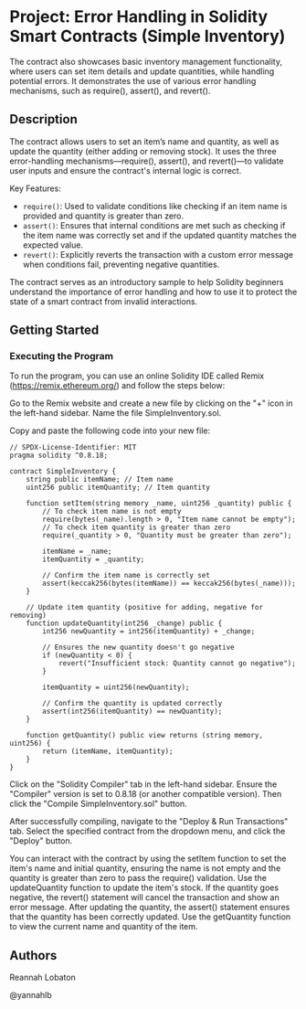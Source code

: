 # Project: Error Handling in Solidity Smart Contracts (Simple Inventory)
The contract also showcases basic inventory management functionality, where users can set item details and update quantities, while handling potential errors. It demonstrates the use of various error handling mechanisms, such as require(), assert(), and revert().


## Description

The contract allows users to set an item’s name and quantity, as well as update the quantity (either adding or removing stock). It uses the three error-handling mechanisms—require(), assert(), and revert()—to validate user inputs and ensure the contract's internal logic is correct.

Key Features:
- ```require()```: Used to validate conditions like checking if an item name is provided and quantity is greater than zero.
- ```assert()```: Ensures that internal conditions are met such as checking if the item name was correctly set and if the updated quantity matches the expected value.
- ```revert()```: Explicitly reverts the transaction with a custom error message when conditions fail, preventing negative quantities.

The contract serves as an introductory sample to help Solidity beginners understand the importance of error handling and how to use it to protect the state of a smart contract from invalid interactions.

## Getting Started

### Executing the Program
To run the program, you can use an online Solidity IDE called Remix (https://remix.ethereum.org/) and follow the steps below: 

Go to the Remix website and create a new file by clicking on the "+" icon in the left-hand sidebar. Name the file SimpleInventory.sol.

Copy and paste the following code into your new file:
```
// SPDX-License-Identifier: MIT
pragma solidity ^0.8.18;

contract SimpleInventory {
    string public itemName; // Item name
    uint256 public itemQuantity; // Item quantity

    function setItem(string memory _name, uint256 _quantity) public {
        // To check item name is not empty
        require(bytes(_name).length > 0, "Item name cannot be empty");
        // To check item quantity is greater than zero
        require(_quantity > 0, "Quantity must be greater than zero");

        itemName = _name;
        itemQuantity = _quantity;

        // Confirm the item name is correctly set
        assert(keccak256(bytes(itemName)) == keccak256(bytes(_name)));
    }

    // Update item quantity (positive for adding, negative for removing)
    function updateQuantity(int256 _change) public {
        int256 newQuantity = int256(itemQuantity) + _change;

        // Ensures the new quantity doesn't go negative
        if (newQuantity < 0) {
            revert("Insufficient stock: Quantity cannot go negative");
        }

        itemQuantity = uint256(newQuantity);

        // Confirm the quantity is updated correctly
        assert(int256(itemQuantity) == newQuantity);
    }

    function getQuantity() public view returns (string memory, uint256) {
        return (itemName, itemQuantity);
    }
}
```
Click on the "Solidity Compiler" tab in the left-hand sidebar. Ensure the "Compiler" version is set to 0.8.18 (or another compatible version). Then click the "Compile SimpleInventory.sol" button.

After successfully compiling, navigate to the "Deploy & Run Transactions" tab. Select the specified contract from the dropdown menu, and click the "Deploy" button.

You can interact with the contract by using the setItem function to set the item's name and initial quantity, ensuring the name is not empty and the quantity is greater than zero to pass the require() validation. Use the updateQuantity function to update the item's stock. If the quantity goes negative, the revert() statement will cancel the transaction and show an error message. After updating the quantity, the assert() statement ensures that the quantity has been correctly updated. Use the getQuantity function to view the current name and quantity of the item.


## Authors

Reannah Lobaton

@yannahlb
